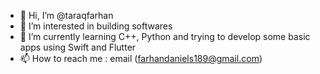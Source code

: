 - 👋 Hi, I’m @taraqfarhan
- 👀 I’m interested in building softwares
- 🌱 I’m currently learning C++, Python and trying to develop some basic apps using Swift and Flutter
- 📫 How to reach me : email (farhandaniels189@gmail.com)

<!---
taraqfarhan/taraqfarhan is a ✨ special ✨ repository because its `README.md` (this file) appears on your GitHub profile.
You can click the Preview link to take a look at your changes.
--->
